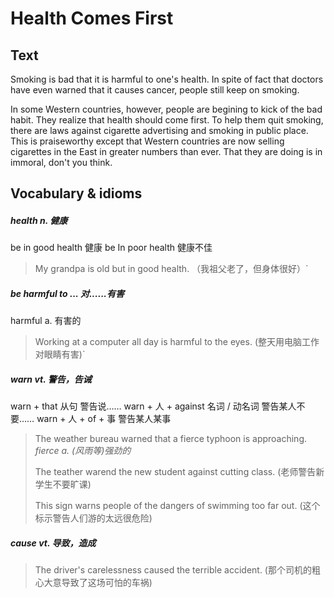 # Health Comes First

## Text
Smoking is bad that it is harmful to one's health. In spite of fact that doctors have even warned that it causes cancer, people still keep on smoking.

In some Western countries, however, people are begining to kick of the bad habit. They realize that health should come first. To help them quit smoking, there are laws against cigarette advertising and smoking in public place. This is praiseworthy except that Western countries are now selling cigarettes in the East in greater numbers than ever. That they are doing is in immoral, don't you think.

## Vocabulary & idioms

##### health n. 健康
be in good health 健康
be In poor health 健康不佳
> My grandpa is old but in good health. （我祖父老了，但身体很好）`

##### be harmful to ...    对......有害
harmful     a.    有害的
> Working at a computer all day is harmful to the eyes. (整天用电脑工作对眼睛有害)`

##### warn    vt.    警告，告诫
warn + that 从句    警告说……
warn + 人 + against 名词 / 动名词    警告某人不要……
warn + 人 + of + 事    警告某人某事

> The weather bureau warned that a fierce typhoon is approaching.  
> *fierce    a.    (风雨等)强劲的*
>
> The teather warend the new student against cutting class. 
> (老师警告新学生不要旷课)
>
> This sign warns people of the dangers of swimming too far out. 
> (这个标示警告人们游的太远很危险)

##### cause vt.  导致，造成

> The driver's carelessness caused the terrible accident. 
>(那个司机的粗心大意导致了这场可怕的车祸)































